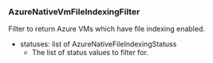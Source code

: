 ### AzureNativeVmFileIndexingFilter
Filter to return Azure VMs which have file indexing enabled.

- statuses: list of AzureNativeFileIndexingStatuss
  - The list of status values to filter for.
